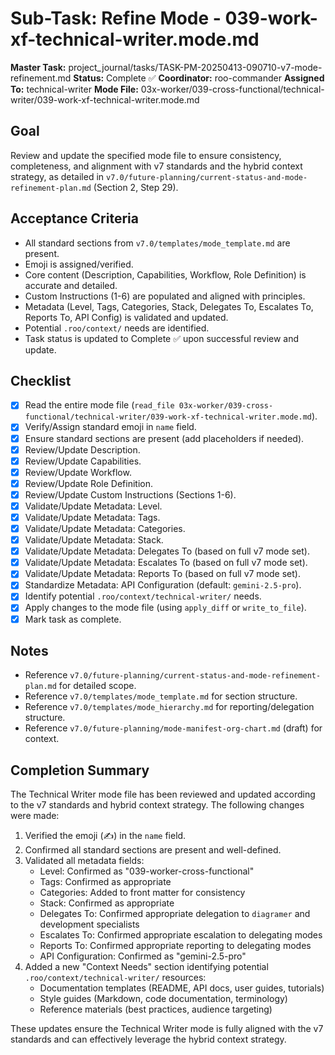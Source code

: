 # Sub-Task: Refine Mode - 039-work-xf-technical-writer.mode.md

**Master Task:** project_journal/tasks/TASK-PM-20250413-090710-v7-mode-refinement.md
**Status:** Complete ✅
**Coordinator:** roo-commander
**Assigned To:** technical-writer
**Mode File:** 03x-worker/039-cross-functional/technical-writer/039-work-xf-technical-writer.mode.md

## Goal
Review and update the specified mode file to ensure consistency, completeness, and alignment with v7 standards and the hybrid context strategy, as detailed in `v7.0/future-planning/current-status-and-mode-refinement-plan.md` (Section 2, Step 29).

## Acceptance Criteria
- All standard sections from `v7.0/templates/mode_template.md` are present.
- Emoji is assigned/verified.
- Core content (Description, Capabilities, Workflow, Role Definition) is accurate and detailed.
- Custom Instructions (1-6) are populated and aligned with principles.
- Metadata (Level, Tags, Categories, Stack, Delegates To, Escalates To, Reports To, API Config) is validated and updated.
- Potential `.roo/context/` needs are identified.
- Task status is updated to Complete ✅ upon successful review and update.

## Checklist
- [x] Read the entire mode file (`read_file 03x-worker/039-cross-functional/technical-writer/039-work-xf-technical-writer.mode.md`).
- [x] Verify/Assign standard emoji in `name` field.
- [x] Ensure standard sections are present (add placeholders if needed).
- [x] Review/Update Description.
- [x] Review/Update Capabilities.
- [x] Review/Update Workflow.
- [x] Review/Update Role Definition.
- [x] Review/Update Custom Instructions (Sections 1-6).
- [x] Validate/Update Metadata: Level.
- [x] Validate/Update Metadata: Tags.
- [x] Validate/Update Metadata: Categories.
- [x] Validate/Update Metadata: Stack.
- [x] Validate/Update Metadata: Delegates To (based on full v7 mode set).
- [x] Validate/Update Metadata: Escalates To (based on full v7 mode set).
- [x] Validate/Update Metadata: Reports To (based on full v7 mode set).
- [x] Standardize Metadata: API Configuration (default: `gemini-2.5-pro`).
- [x] Identify potential `.roo/context/technical-writer/` needs.
- [x] Apply changes to the mode file (using `apply_diff` or `write_to_file`).
- [x] Mark task as complete.

## Notes
*   Reference `v7.0/future-planning/current-status-and-mode-refinement-plan.md` for detailed scope.
*   Reference `v7.0/templates/mode_template.md` for section structure.
*   Reference `v7.0/templates/mode_hierarchy.md` for reporting/delegation structure.
*   Reference `v7.0/future-planning/mode-manifest-org-chart.md` (draft) for context.

## Completion Summary
The Technical Writer mode file has been reviewed and updated according to the v7 standards and hybrid context strategy. The following changes were made:

1. Verified the emoji (✍️) in the `name` field.
2. Confirmed all standard sections are present and well-defined.
3. Validated all metadata fields:
   - Level: Confirmed as "039-worker-cross-functional"
   - Tags: Confirmed as appropriate
   - Categories: Added to front matter for consistency
   - Stack: Confirmed as appropriate
   - Delegates To: Confirmed appropriate delegation to `diagramer` and development specialists
   - Escalates To: Confirmed appropriate escalation to delegating modes
   - Reports To: Confirmed appropriate reporting to delegating modes
   - API Configuration: Confirmed as "gemini-2.5-pro"
4. Added a new "Context Needs" section identifying potential `.roo/context/technical-writer/` resources:
   - Documentation templates (README, API docs, user guides, tutorials)
   - Style guides (Markdown, code documentation, terminology)
   - Reference materials (best practices, audience targeting)

These updates ensure the Technical Writer mode is fully aligned with the v7 standards and can effectively leverage the hybrid context strategy.